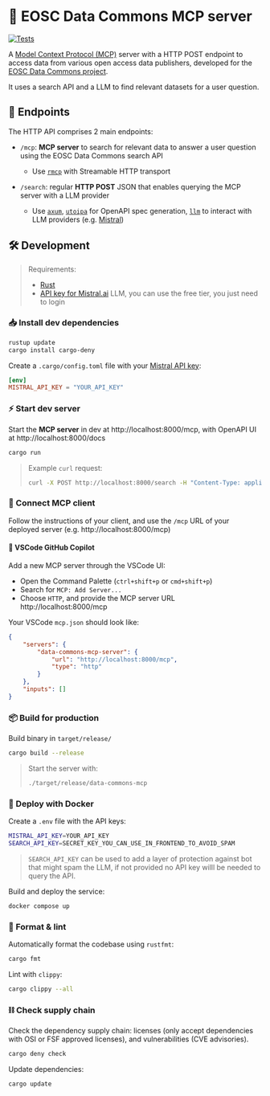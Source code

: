 # 🔭 EOSC Data Commons MCP server

[![Tests](https://github.com/EOSC-Data-Commons/data-commons-mcp/actions/workflows/test.yml/badge.svg)](https://github.com/EOSC-Data-Commons/data-commons-mcp/actions/workflows/test.yml)

A [Model Context Protocol (MCP)](https://modelcontextprotocol.io/) server with a HTTP POST endpoint to access data from various open access data publishers, developed for the [EOSC Data Commons project](https://eosc.eu/horizon-europe-projects/eosc-data-commons/).

It uses a search API and a LLM to find relevant datasets for a user question.

## 🧩 Endpoints

The HTTP API comprises 2 main endpoints:

- `/mcp`: **MCP server** to search for relevant data to answer a user question using the EOSC Data Commons search API
  - Use [`rmcp`](https://github.com/modelcontextprotocol/rust-sdk) with Streamable HTTP transport

- `/search`: regular **HTTP POST** JSON that enables querying the MCP server with a LLM provider
  - Use [`axum`](https://github.com/tokio-rs/axum), [`utoipa`](https://github.com/juhaku/utoipa) for OpenAPI spec generation, [`llm`](https://github.com/graniet/llm) to interact with LLM providers (e.g. [Mistral](https://admin.mistral.ai/organization/api-keys))

## 🛠️ Development

> Requirements: 
>
> - [Rust](https://www.rust-lang.org/tools/install)
> - [API key for Mistral.ai](https://console.mistral.ai/api-keys) LLM, you can use the free tier, you just need to login

### 📥 Install dev dependencies

```sh
rustup update
cargo install cargo-deny
```

Create a `.cargo/config.toml` file with your [Mistral API key](https://admin.mistral.ai/organization/api-keys):

```toml
[env]
MISTRAL_API_KEY = "YOUR_API_KEY"
```

### ⚡️ Start dev server

Start the **MCP server** in dev at http://localhost:8000/mcp, with OpenAPI UI at http://localhost:8000/docs

```sh
cargo run
```

> Example `curl` request:
>
> ```sh
> curl -X POST http://localhost:8000/search -H "Content-Type: application/json" -H "Authorization: SECRET_KEY" -d '{"messages": [{"role": "user", "content": "data about insulin in EU"}], "model": "mistral-small-latest"}'
> ```

### 🔌 Connect MCP client

Follow the instructions of your client, and use the `/mcp` URL of your deployed server (e.g. http://localhost:8000/mcp)

#### 🐙 VSCode GitHub Copilot

Add a new MCP server through the VSCode UI:

- Open the Command Palette (`ctrl+shift+p` or `cmd+shift+p`)
- Search for `MCP: Add Server...`
- Choose `HTTP`, and provide the MCP server URL http://localhost:8000/mcp

Your VSCode `mcp.json` should look like:

```json
{
    "servers": {
        "data-commons-mcp-server": {
            "url": "http://localhost:8000/mcp",
            "type": "http"
        }
    },
    "inputs": []
}
```

### 📦 Build for production

Build binary in `target/release/`

```sh
cargo build --release
```

> Start the server with:
>
> ```sh
> ./target/release/data-commons-mcp
> ```

### 🐳 Deploy with Docker

Create a `.env` file with the API keys:

```sh
MISTRAL_API_KEY=YOUR_API_KEY
SEARCH_API_KEY=SECRET_KEY_YOU_CAN_USE_IN_FRONTEND_TO_AVOID_SPAM
```

> `SEARCH_API_KEY` can be used to add a layer of protection against bot that might spam the LLM, if not provided no API key willl be needed to query the API.

Build and deploy the service:

```sh
docker compose up
```

### 🧼 Format & lint

Automatically format the codebase using `rustfmt`:

```sh
cargo fmt
```

Lint with `clippy`:

```sh
cargo clippy --all
```

### ⛓️ Check supply chain

Check the dependency supply chain: licenses (only accept dependencies with OSI or FSF approved licenses), and vulnerabilities (CVE advisories).

```sh
cargo deny check
```

Update dependencies:

```sh
cargo update
```

